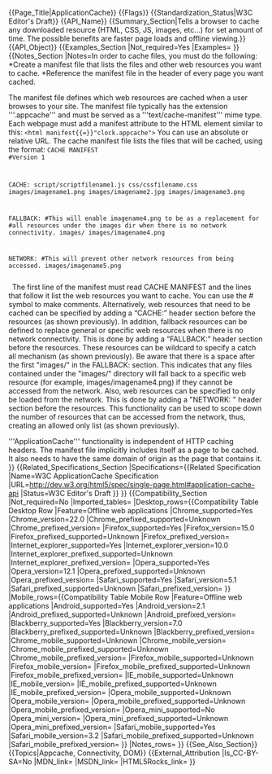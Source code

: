 {{Page_Title|ApplicationCache}}
{{Flags}}
{{Standardization_Status|W3C Editor's Draft}}
{{API_Name}}
{{Summary_Section|Tells a browser to cache any downloaded resource (HTML, CSS, JS, images, etc…) for set amount of time. The possible benefits are faster page loads and offline viewing.}}
{{API_Object}}
{{Examples_Section
|Not_required=Yes
|Examples=
}}
{{Notes_Section
|Notes=In order to cache files, you must do the following:
*Create a manifest file that lists the files and other web resources you want to cache.
*Reference the manifest file in the header of every page you want cached.

The manifest file  defines which web resources are cached when a user browses to your site. The manifest file typically has the extension '''.appcache''' and must be served as a  '''text/cache-manifest''' mime type. Each webpage must add a manifest attribute to the HTML element similar to this:
 <code>&lt;html manifest{{=}}"clock.appcache"&gt;</code>
You can use an absolute or relative URL. The cache manifest file lists the files that will be cached, using the format:
 <code>CACHE MANIFEST
 #Version 1
 
 CACHE:
 script/scriptfilename1.js
 css/cssfilename.css
 images/imagename1.png
 images/imagename2.jpg
 images/imagename3.png
 
 FALLBACK:
 #This will enable imagename4.png to be as a replacement for 
 #all resources under the images dir when there is no network connectivity.
 images/ images/imagename4.png
 
 NETWORK:
 #This will prevent other network resources from being accessed.
 images/imagename5.png
 
 </code>
The first line of the manifest must read CACHE MANIFEST and the lines that follow it list the web resources you want to cache. You can use the # symbol to make comments.
Alternatively, web resources that need to be cached can be specified by adding a “CACHE:” header section before the resources (as shown previously).
In addition, fallback resources can be defined to replace general or specific web resources when there is no network connectivity.  This is done by adding a “FALLBACK:” header section before the resources.  These resources can be wildcard to specify a catch all mechanism (as shown previously). Be aware  that there is a space after the first "images/" in the FALLBACK: section. This indicates that any files contained under the "images/" directory will fall back to a specific web resource (for example, images/imagename4.png) if they cannot be accessed from the network.
Also, web resources can be specified to only be loaded from the network. This is done by adding a "NETWORK: " header section before the resources.  This functionality can be used to scope down the number of resources that can be accessed from the network, thus, creating an allowed only list (as shown previously).

'''ApplicationCache'''  functionality is independent of HTTP caching headers.
The manifest file implicitly includes itself as a page to be cached. It also needs to have the same domain of origin as the page that contains it.
}}
{{Related_Specifications_Section
|Specifications={{Related Specification
|Name=W3C ApplicationCache Specification
|URL=http://dev.w3.org/html5/spec/single-page.html#application-cache-api
|Status=W3C Editor's Draft
}}
}}
{{Compatibility_Section
|Not_required=No
|Imported_tables=
|Desktop_rows={{Compatibility Table Desktop Row
|Feature=Offline web applications
|Chrome_supported=Yes
|Chrome_version=22.0
|Chrome_prefixed_supported=Unknown
|Chrome_prefixed_version=
|Firefox_supported=Yes
|Firefox_version=15.0
|Firefox_prefixed_supported=Unknown
|Firefox_prefixed_version=
|Internet_explorer_supported=Yes
|Internet_explorer_version=10.0
|Internet_explorer_prefixed_supported=Unknown
|Internet_explorer_prefixed_version=
|Opera_supported=Yes
|Opera_version=12.1
|Opera_prefixed_supported=Unknown
|Opera_prefixed_version=
|Safari_supported=Yes
|Safari_version=5.1
|Safari_prefixed_supported=Unknown
|Safari_prefixed_version=
}}
|Mobile_rows={{Compatibility Table Mobile Row
|Feature=Offline web applications
|Android_supported=Yes
|Android_version=2.1
|Android_prefixed_supported=Unknown
|Android_prefixed_version=
|Blackberry_supported=Yes
|Blackberry_version=7.0
|Blackberry_prefixed_supported=Unknown
|Blackberry_prefixed_version=
|Chrome_mobile_supported=Unknown
|Chrome_mobile_version=
|Chrome_mobile_prefixed_supported=Unknown
|Chrome_mobile_prefixed_version=
|Firefox_mobile_supported=Unknown
|Firefox_mobile_version=
|Firefox_mobile_prefixed_supported=Unknown
|Firefox_mobile_prefixed_version=
|IE_mobile_supported=Unknown
|IE_mobile_version=
|IE_mobile_prefixed_supported=Unknown
|IE_mobile_prefixed_version=
|Opera_mobile_supported=Unknown
|Opera_mobile_version=
|Opera_mobile_prefixed_supported=Unknown
|Opera_mobile_prefixed_version=
|Opera_mini_supported=No
|Opera_mini_version=
|Opera_mini_prefixed_supported=Unknown
|Opera_mini_prefixed_version=
|Safari_mobile_supported=Yes
|Safari_mobile_version=3.2
|Safari_mobile_prefixed_supported=Unknown
|Safari_mobile_prefixed_version=
}}
|Notes_rows=
}}
{{See_Also_Section}}
{{Topics|Appcache, Connectivity, DOM}}
{{External_Attribution
|Is_CC-BY-SA=No
|MDN_link=
|MSDN_link=
|HTML5Rocks_link=
}}
